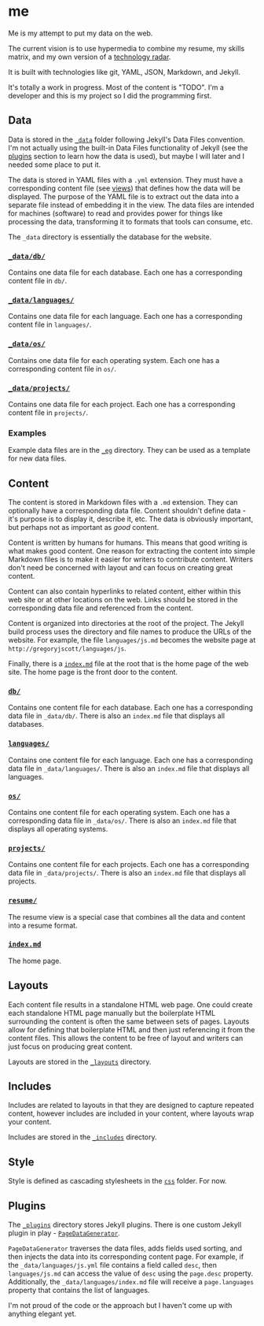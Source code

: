 # me

Me is my attempt to put my data on the web.

The current vision is to use hypermedia to combine my resume, my skills matrix, and my own version of a [technology radar](http://www.thoughtworks.com/radar).

It is built with technologies like git, YAML, JSON, Markdown, and Jekyll.

It's totally a work in progress. Most of the content is "TODO". I'm a developer and this is my project so I did the programming first.

## Data

Data is stored in the [`_data`](_data) folder following Jekyll's Data Files convention. I'm not actually using the built-in Data Files functionality of Jekyll (see the [plugins](#plugins) section to learn how the data is used), but maybe I will later and I needed some place to put it.

The data is stored in YAML files with a `.yml` extension. They must have a corresponding content file (see [views](#views)) that defines how the data will be displayed. The purpose of the YAML file is to extract out the data into a separate file instead of embedding it in the view. The data files are intended for machines (software) to read and provides power for things like processing the data, transforming it to formats that tools can consume, etc.

The `_data` directory is essentially the database for the website.

### [`_data/db/`](_data/db)

Contains one data file for each database. Each one has a corresponding content file in `db/`.

### [`_data/languages/`](_data/languages)

Contains one data file for each language. Each one has a corresponding content file in `languages/`.

### [`_data/os/`](_data/os)

Contains one data file for each operating system. Each one has a corresponding content file in `os/`.

### [`_data/projects/`](_data/projects)

Contains one data file for each project. Each one has a corresponding content file in `projects/`.

### Examples

Example data files are in the [`_eg`](_eg) directory. They can be used as a template for new data files.

## Content

The content is stored in Markdown files with a `.md` extension. They can optionally have a corresponding data file. Content shouldn't define data - it's purpose is to display it, describe it, etc. The data is obviously important, but perhaps not as important as _good_ content.

Content is written by humans for humans. This means that good writing is what makes good content. One reason for extracting the content into simple Markdown files is to make it easier for writers to contribute content. Writers don't need be concerned with layout and can focus on creating great content.

Content can also contain hyperlinks to related content, either within this web site or at other locations on the web. Links should be stored in the corresponding data file and referenced from the content.

Content is organized into directories at the root of the project. The Jekyll build process uses the directory and file names to produce the URLs of the website. For example, the file `languages/js.md` becomes the website page at `http://gregoryjscott/languages/js`.

Finally, there is a [`index.md`](index.md) file at the root that is the home page of the web site. The home page is the front door to the content.

### [`db/`](db)

Contains one content file for each database. Each one has a corresponding data file in `_data/db/`. There is also an `index.md` file that displays all databases.

### [`languages/`](languages)

Contains one content file for each language. Each one has a corresponding data file in `_data/languages/`. There is also an `index.md` file that displays all languages.

### [`os/`](os)

Contains one content file for each operating system. Each one has a corresponding data file in `_data/os/`. There is also an `index.md` file that displays all operating systems.

### [`projects/`](projects)

Contains one content file for each projects. Each one has a corresponding data file in `_data/projects/`. There is also an `index.md` file that displays all projects.

### [`resume/`](resume)

The resume view is a special case that combines all the data and content into a resume format.

### [`index.md`](index.md)

The home page.

## Layouts

Each content file results in a standalone HTML web page. One could create each standalone HTML page manually but the boilerplate HTML surrounding the content is often the same between sets of pages. Layouts allow for defining that boilerplate HTML and then just referencing it from the content files. This allows the content to be free of layout and writers can just focus on producing great content.

Layouts are stored in the [`_layouts`](_layouts) directory.

## Includes

Includes are related to layouts in that they are designed to capture repeated content, however includes are included in your content, where layouts wrap your content.

Includes are stored in the [`_includes`](_includes) directory.

## Style

Style is defined as cascading stylesheets in the [`css`](css) folder. For now.

## Plugins

The [`_plugins`](_plugins) directory stores Jekyll plugins. There is one custom Jekyll plugin in play - [`PageDataGenerator`](_plugins/page_data_generator.rb).

`PageDataGenerator` traverses the data files, adds fields used sorting, and then injects the data into its corresponding content page. For example, if the `_data/languages/js.yml` file contains a field called `desc`, then `languages/js.md` can access the value of `desc` using the `page.desc` property. Additionally, the `_data/languages/index.md` file will receive a `page.languages` property that contains the list of languages.

I'm not proud of the code or the approach but I haven't come up with anything elegant yet.
